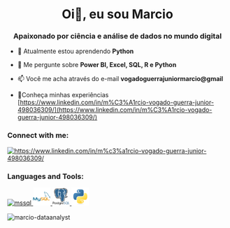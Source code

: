 <h1 align="center">Oi👋, eu sou Marcio</h1>
<h3 align="center">Apaixonado por ciência e análise de dados no mundo digital</h3>

- 🌱 Atualmente estou aprendendo **Python**

- 💬 Me pergunte sobre **Power BI, Excel, SQL, R e Python**

- 📫 Você me acha através do e-mail **vogadoguerrajuniormarcio@gmail**

- 📄Conheça minhas experiências [https://www.linkedin.com/in/m%C3%A1rcio-vogado-guerra-junior-498036309/](https://www.linkedin.com/in/m%C3%A1rcio-vogado-guerra-junior-498036309/)

<h3 align="left">Connect with me:</h3>
<p align="left">
<a href="https://linkedin.com/in/https://www.linkedin.com/in/m%c3%a1rcio-vogado-guerra-junior-498036309/" target="blank"><img align="center" src="https://raw.githubusercontent.com/rahuldkjain/github-profile-readme-generator/master/src/images/icons/Social/linked-in-alt.svg" alt="https://www.linkedin.com/in/m%c3%a1rcio-vogado-guerra-junior-498036309/" height="30" width="40" /></a>
</p>

<h3 align="left">Languages and Tools:</h3>
<p align="left"> <a href="https://www.microsoft.com/en-us/sql-server" target="_blank" rel="noreferrer"> <img src="https://www.svgrepo.com/show/303229/microsoft-sql-server-logo.svg" alt="mssql" width="40" height="40"/> </a> <a href="https://www.mysql.com/" target="_blank" rel="noreferrer"> <img src="https://raw.githubusercontent.com/devicons/devicon/master/icons/mysql/mysql-original-wordmark.svg" alt="mysql" width="40" height="40"/> </a> <a href="https://www.postgresql.org" target="_blank" rel="noreferrer"> <img src="https://raw.githubusercontent.com/devicons/devicon/master/icons/postgresql/postgresql-original-wordmark.svg" alt="postgresql" width="40" height="40"/> </a> <a href="https://www.python.org" target="_blank" rel="noreferrer"> <img src="https://raw.githubusercontent.com/devicons/devicon/master/icons/python/python-original.svg" alt="python" width="40" height="40"/> </a> </p>

<p><img align="center" src="https://github-readme-stats.vercel.app/api/top-langs?username=marcio-dataanalyst&show_icons=true&locale=en&layout=compact" alt="marcio-dataanalyst" /></p>
